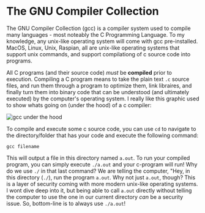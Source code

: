 # The GNU Compiler Collection
The GNU Compiler Collection (gcc) is a compiler system used to compile many languages - most noteably the C Programming Language. To my knowledge, any unix-like operating system will come with gcc pre-installed. MacOS, Linux, Unix, Raspian, all are unix-like operating systems that support unix commands, and support compilationg of c source code into programs.

All C programs (and their source code) *must* be **compiled** prior to execution. Compiling a C program means to take the plain text `.c` source files, and run them through a program to optimize them, link libraires, and finally turn them into binary code that can be understood (and ultimately executed) by the computer's operating system. I really like this graphic used to show whats going on (under the hood) of a c compiler:

![gcc under the hood](https://www.sitesbay.com/cprogramming/images/compile-linking/compiling-linking.png)

To compile and execute some c source code, you can use `cd` to navigate to the directory/folder that has your code and execute the following command:

`gcc filename`

This will output a file in this directory named `a.out`. To run your compiled program, you can simply execute `./a.out` and your c-program will run! Why do we use `./` in that last command? We are telling the computer, "Hey, in this directory (`./`), run the program `a.out`. Why not just `a.out`, though? This is a layer of security coming with more modern unix-like operating systems. I wont dive deep into it, but being able to call `a.out` directly without telling the computer to use the one in our current directory *can* be a security issue. So, bottom-line is to always use `./a.out`!